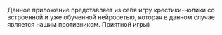 Данное приложение представляет из себя игру крестики-нолики со встроенной и уже обученной нейросетью, которая в данном случае является нашим противником. Приятной игры)
